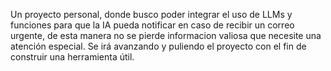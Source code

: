 Un proyecto personal, donde busco poder integrar el uso de LLMs y funciones para que la IA pueda notificar en caso de recibir un correo urgente, de esta manera no se pierde informacion valiosa que necesite una atención especial.
Se irá avanzando y puliendo el proyecto con el fin de construir una herramienta útil.
